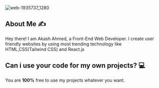 ![web-1935737_1280](https://github.com/AkashAhmed007/AkashAhmed007/assets/85820362/80007fdc-b5d7-4454-bb38-df77b1281831)

## About Me :writing_hand:

Hey there! I am Akash Ahmed, a Front-End Web Developer. I create user friendly websites by using most trending technology like HTML,CSS(Tailwind CSS) and React.js

## Can i use your code for my own projects? :computer:

You are **100%** free to use my projects whatever you want.
